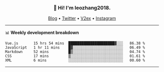 <h3 align="center">👋 Hi! I'm leozhang2018.</h3>
<p align="center">
  <a href="https://leozhang2018.me">Blog</a> •
  <a href="https://twitter.com/leozhang2018">Twitter</a> •
  <a href="https://www.v2ex.com/member/leozhang">V2ex</a> •
  <a href="https://www.instagram.com/leozhanghere">Instagram</a>
</p>

-------

📊 **Weekly development breakdown**
<!--START_SECTION:waka-->
```text
Vue.js       15 hrs 54 mins  █████████████████████▓░░░   86.38 % 
JavaScript   1 hr 11 mins    █▓░░░░░░░░░░░░░░░░░░░░░░░   06.49 % 
Markdown     52 mins         █▒░░░░░░░░░░░░░░░░░░░░░░░   04.74 % 
CSS          17 mins         ▒░░░░░░░░░░░░░░░░░░░░░░░░   01.61 % 
XML          6 mins          ░░░░░░░░░░░░░░░░░░░░░░░░░   00.60 % 
```
<!--END_SECTION:waka-->
-------
